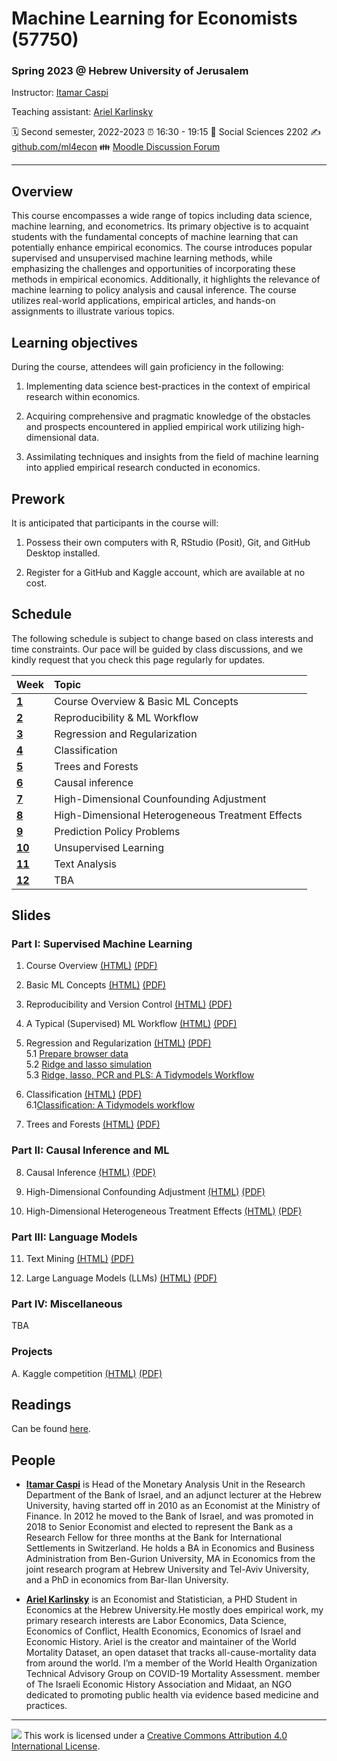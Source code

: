 Machine Learning for Economists (57750)
================

### Spring 2023 @ Hebrew University of Jerusalem

Instructor: [Itamar Caspi](https://itamarcaspi.rbind.io)

Teaching assistant: [Ariel Karlinsky](https://akarlinsky.github.io/)

:spiral_calendar: Second semester, 2022-2023
:alarm_clock:     16:30 - 19:15
:hotel:           Social Sciences 2202
:writing_hand:    [github.com/ml4econ](https://github.com/ml4econ/lecture-notes-2023)
:family:          [Moodle Discussion Forum](https://moodle2.cs.huji.ac.il/nu22/mod/forum/view.php?id=286095)

-----

## Overview

This course encompasses a wide range of topics including data science, machine learning, and econometrics. Its primary objective is to acquaint students with the fundamental concepts of machine learning that can potentially enhance empirical economics. The course introduces popular supervised and unsupervised machine learning methods, while emphasizing the challenges and opportunities of incorporating these methods in empirical economics. Additionally, it highlights the relevance of machine learning to policy analysis and causal inference. The course utilizes real-world applications, empirical articles, and hands-on assignments to illustrate various topics.

## Learning objectives

During the course, attendees will gain proficiency in the following:

1. Implementing data science best-practices in the context of empirical research within economics.

2. Acquiring comprehensive and pragmatic knowledge of the obstacles and prospects encountered in applied empirical work utilizing high-dimensional data.

3. Assimilating techniques and insights from the field of machine learning into applied empirical research conducted in economics.


## Prework

It is anticipated that participants in the course will:

1. Possess their own computers with R, RStudio (Posit), Git, and GitHub Desktop installed.

2. Register for a GitHub and Kaggle account, which are available at no cost.


## Schedule

The following schedule is subject to change based on class interests and time constraints. Our pace will be guided by class discussions, and we kindly request that you check this page regularly for updates.

| Week                  | Topic                                               |
|:----------------------|:----------------------------------------------------|
| [**1**](#week-1)      | Course Overview & Basic ML Concepts                 |
| [**2**](#week-2)      | Reproducibility & ML Workflow                       |
| [**3**](#week-3)      | Regression and Regularization                       |
| [**4**](#week-4)      | Classification                                      |
| [**5**](#week-5)      | Trees and Forests                                   |
| [**6**](#week-6)      | Causal inference                                    | 
| [**7**](#week-7)      | High-Dimensional Counfounding Adjustment            |
| [**8**](#week-7)      | High-Dimensional Heterogeneous Treatment Effects    |
| [**9**](#week-8)      | Prediction Policy Problems                          |
| [**10**](#week-9)     | Unsupervised Learning                               |
| [**11**](#week-10)    | Text Analysis                                       |
| [**12**](#week-11)    | TBA                                                 |


## Slides

### Part I: Supervised Machine Learning

1. Course Overview [(HTML)](https://raw.githack.com/ml4econ/lecture-notes-2023/master/01-overview/01-overview.html)
[(PDF)](https://raw.githack.com/ml4econ/lecture-notes-2023/master/01-overview/01-overview.pdf) 

2. Basic ML Concepts [(HTML)](https://raw.githack.com/ml4econ/lecture-notes-2023/master/02-basic-ml-concepts/02-basic-ml-concepts.html)
[(PDF)](https://raw.githack.com/ml4econ/lecture-notes-2023/master/02-basic-ml-concepts/02-basic-ml-concepts.pdf) 

3. Reproducibility and Version Control [(HTML)](https://raw.githack.com/ml4econ/lecture-notes-2023/master/03-reprod-vc/03-reprod-vc.html)
[(PDF)](https://raw.githack.com/ml4econ/lecture-notes-2023/master/03-reprod-vc/03-reprod-vc.pdf)  

4. A Typical (Supervised) ML Workflow [(HTML)](https://raw.githack.com/ml4econ/lecture-notes-2023/master/04-ml-workflow/04-ml-workflow.html)
[(PDF)](https://raw.githack.com/ml4econ/lecture-notes-2023/master/04-ml-workflow/04-ml-workflow.pdf)

5. Regression and Regularization
[(HTML)](https://raw.githack.com/ml4econ/lecture-notes-2023/master/05-regression-regularization/05-regression-regularization.html)
[(PDF)](https://raw.githack.com/ml4econ/lecture-notes-2023/master/05-regression-regularization/05-regression-regularization.pdf)  
  5.1 [Prepare browser data](https://raw.githack.com/ml4econ/lecture-notes-2023/master/05-regression-regularization/05-prepare-browser-data.html)  
  5.2 [Ridge and lasso simulation](https://raw.githack.com/ml4econ/lecture-notes-2023/master/05-regression-regularization/05-simulations.html)  
  5.3 [Ridge, lasso, PCR and PLS: A Tidymodels Workflow](https://raw.githack.com/ml4econ/lecture-notes-2023/master/05-regression-regularization/05-tidymodels-workflow.html)

6. Classification
[(HTML)](https://raw.githack.com/ml4econ/lecture-notes-2023/master/06-classification/06-classification.html) [(PDF)](https://raw.githack.com/ml4econ/lecture-notes-2023/master/06-classification/06-classification.pdf)  
  6.1[Classification: A Tidymodels workflow](https://raw.githack.com/ml4econ/lecture-notes-2023/master/06-classification/06-tidymodels-workflow-covid.html)
  
7. Trees and Forests
[(HTML)](https://raw.githack.com/ml4econ/lecture-notes-2023/master/07-trees-forests/07-trees-forests.html) [(PDF)](https://raw.githack.com/ml4econ/lecture-notes-2023/master/07-trees-forests/07-trees-forests.pdf)

### Part II: Causal Inference and ML

8. Causal Inference
[(HTML)](https://raw.githack.com/ml4econ/lecture-notes-2023/master/08-causal-inference/08-causal-inference.html) [(PDF)](https://raw.githack.com/ml4econ/lecture-notes-2023/master/08-causal-inference/08-causal-inference.pdf)

9. High-Dimensional Confounding Adjustment
[(HTML)](https://raw.githack.com/ml4econ/lecture-notes-2023/master/09-lasso-ate/09-lasso-ate.html) [(PDF)](https://github.com/ml4econ/lecture-notes-2023/blob/master/09-lasso-ate/09-lasso-ate.pdf)

10. High-Dimensional Heterogeneous Treatment Effects
[(HTML)](https://raw.githack.com/ml4econ/lecture-notes-2023/master/10-trees-cate/10-trees-cate.html)
[(PDF)](https://raw.githack.com/ml4econ/lecture-notes-2023/master/10-trees-cate/10-trees-cate.pdf)

### Part III: Language Models

11. Text Mining
[(HTML)](https://raw.githack.com/ml4econ/lecture-notes-2023/master/11-text-mining/11-text-mining.html)
[(PDF)](https://raw.githack.com/ml4econ/lecture-notes-2023/master/11-text-mining/11-text-mining.pdf)

12. Large Language Models (LLMs) [(HTML)](https://raw.githack.com/ml4econ/lecture-notes-2023/master/12-llms/12-llms.html) [(PDF)](https://raw.githack.com/ml4econ/lecture-notes-2023/master/12-llms/12-llms.pdf)  

### Part IV: Miscellaneous

TBA

### Projects

A. Kaggle competition [(HTML)](https://raw.githack.com/ml4econ/lecture-notes-2023/master/a-kaggle/a-kaggle.html)
[(PDF)](https://raw.githack.com/ml4econ/lecture-notes-2023/master/a-kaggle/a-kaggle.pdf)

## Readings

Can be found [here](https://github.com/ml4econ/lecture-notes-2023/blob/master/resources.md).

## People

+ [**Itamar Caspi**](https://itamarcaspi.rbind.io) is Head of the Monetary Analysis Unit in the Research Department of the Bank of Israel, and an adjunct lecturer at the Hebrew University, having started off in 2010 as an Economist at the Ministry of Finance. In 2012 he moved to the Bank of Israel, and was promoted in 2018 to Senior Economist and elected to represent the Bank as a Research Fellow for three months at the Bank for International Settlements in Switzerland. He holds a BA in Economics and Business Administration from Ben-Gurion University, MA in Economics from the joint research program at Hebrew University and Tel-Aviv University, and a PhD in economics from Bar-Ilan University.

+ [**Ariel Karlinsky**](https://akarlinsky.github.io/) is an Economist and Statistician, a PHD Student in Economics at the Hebrew University.He mostly does empirical work, my primary research interests are Labor Economics, Data Science, Economics of Conflict, Health Economics, Economics of Israel and Economic History. Ariel is the creator and maintainer of the World Mortality Dataset, an open dataset that tracks all-cause-mortality data from around the world. I’m a member of the World Health Organization Technical Advisory Group on COVID-19 Mortality Assessment. member of The Israeli Economic History Association and Midaat, an NGO dedicated to promoting public health via evidence based medicine and practices.
-----

![](https://i.creativecommons.org/l/by/4.0/88x31.png) This work is
licensed under a [Creative Commons Attribution 4.0 International
License](https://creativecommons.org/licenses/by/4.0/).

